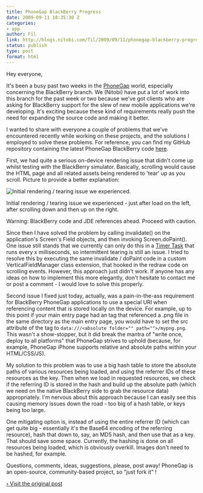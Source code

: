 ```yaml
---
title: PhoneGap BlackBerry Progress
date: 2009-09-11 18:35:30 Z
categories:
- app
author: Fil
link: http://blogs.nitobi.com/fil/2009/09/11/phonegap-blackberry-progress/
status: publish
type: post
format: html
---
```


Hey everyone,

It's been a busy past two weeks in the [PhoneGap](http://www.phonegap.com) world, especially concerning the BlackBerry branch. We (Nitobi) have put a lot of work into this branch for the past week or two because we've got clients who are asking for BlackBerry support for the slew of new mobile applications we're developing. It's exciting because these kind of requirements really push the need for expanding the source code and making it better.

I wanted to share with everyone a couple of problems that we've encountered recently while working on these projects, and the solutions I employed to solve these problems. For reference, you can find my GitHub repository containing the latest PhoneGap BlackBerry code [here](http://github.com/filmaj/phonegap/tree/master).

First, we had quite a serious on-device rendering issue that didn't come up whilst testing with the BlackBerry simulator. Basically, scrolling would cause the HTML page and all related assets being rendered to 'tear' up as you scroll. Picture to provide a better explanation:

![Initial rendering / tearing issue we experienced.](http://www.nitobi.com/fil/BB-render.jpg)

Initial rendering / tearing issue we experienced - just after load on the left, after scrolling down and then up on the right.

Warning: BlackBerry code and JDE references ahead. Proceed with caution.

Since then I have solved the problem by calling invalidate() on the application's Screen's Field objects, and then invoking Screen.doPaint(). One issue still stands that we currently can only do this in a [Timer Task](http://java.sun.com/j2se/1.4.2/docs/api/java/util/TimerTask.html) that runs every x milliseconds, so intermittent tearing is still an issue. I tried to resolve this by executing the same invalidate / doPaint code in a custom VerticalFieldManager class extension, that hooked in the redraw code on scrolling events. However, this approach just didn't work. If anyone has any ideas on how to implement this more elegantly, don't hesitate to contact me or post a comment - I would love to solve this properly.

Second issue I fixed just today, actually, was a pain-in-the-ass requirement for BlackBerry PhoneGap applications to use a special URI when referencing content that is stored locally on the device. For example, up to this point if your main entry page had an  tag that referenced a .png file in the same directory as the main entry page, you would have to set the src attribute of the  tag to `data:///<absolute folder="" path="">/mypng.png`. This wasn't a show-stopper, but it did break the mantra of "write once, deploy to all platforms" that PhoneGap strives to uphold (because, for example, PhoneGap iPhone supports relative and absolute paths within your HTML/CSS/JS).</absolute>

My solution to this problem was to use a big hash table to store the absolute paths of various resources being loaded, and using the referrer IDs of these resources as the key. Then when we load in requested resources, we check if the referring ID is stored in the hash and build up the absolute path (which we need on the native BlackBerry side to grab the resource data) appropriately. I'm nervous about this approach because I can easily see this causing memory issues down the road - too big of a hash table, or keys being too large.

One mitigating option is, instead of using the entire referrer ID (which can get quite big - essentially it's the Base64 encoding of the referring resource), hash that down to, say, an MD5 hash, and then use that as a key. That should save some space. Currently, the hashing is done on all resources being loaded, which is obviously overkill. Images don't need to be hashed, for example.

Questions, comments, ideas, suggestions, please, post away! PhoneGap is an open-source, community-based project, so "just fork it" !

[› Visit the original post](http://blogs.nitobi.com/fil/2009/09/11/phonegap-blackberry-progress/)
